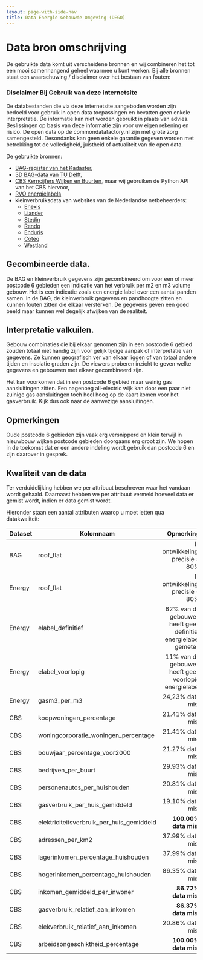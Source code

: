 ```yaml
---
layout: page-with-side-nav
title: Data Energie Gebouwde Omgeving (DEGO)
---
```


# Data bron omschrijving

De gebruikte data komt uit verscheidene bronnen en wij combineren het tot een mooi samenhangend geheel
waarmee u kunt werken. Bij alle bronnen staat een waarschuwing / disclaimer over het bestaan
van fouten:

### Disclaimer Bij Gebruik van deze internetsite

De databestanden die via deze internetsite aangeboden worden zijn bedoeld voor gebruik in
open data toepassingen en bevatten geen enkele interpretatie. De informatie kan niet worden
gebruikt in plaats van advies. Beslissingen op basis van deze informatie zijn voor uw eigen rekening en risico.
De open data op de commondatafactory.nl zijn met grote zorg samengesteld.
Desondanks kan geen enkele garantie gegeven worden met betrekking tot de volledigheid, juistheid of
actualiteit van de open data.


De gebruikte bronnen:

- [BAG-register van het Kadaster](https://data.nlextract.nl/bag/postgis/bag-laatst.backup),
- [3D BAG-data van TU Delft](http://3dbag.bk.tudelft.nl/downloads),
- [CBS Kerncijfers Wijken en Buurten](https://www.cbs.nl/nl-nl/reeksen/kerncijfers-wijken-en-buurten-2004-2020), maar wij gebruiken de Python API van het CBS hiervoor,
- [RVO energielabels](https://www.rvo.nl/onderwerpen/duurzaam-ondernemen/gebouwen/hulpmiddelen-tools-en-inspiratie-gebouwen/ep-online)
- kleinverbruiksdata van websites van de Nederlandse netbeheerders:
  - [Enexis](https://www.enexis.nl/over-ons/wat-bieden-we/andere-diensten/open-data)
  - [Liander](https://www.liander.nl/partners/datadiensten/open-data/data)
  - [Stedin](https://www.stedin.net/zakelijk/open-data/verbruiksgegevens)
  - [Rendo](https://www.rendonetwerken.nl/algemeen/opendata/disclaimer/beschikbare-data/)
  - [Enduris](https://www.rendonetwerken.nl/algemeen/opendata/disclaimer/beschikbare-data/)
  - [Coteq](https://coteqnetbeheer.nl/Over-Coteq/Open-data)
  - [Westland](https://www.westlandinfra.nl/over-westland-infra/open-data)

## Gecombineerde data.

De BAG en kleinverbruik gegevens zijn gecombineerd om voor een of meer postcode 6 gebieden een indicatie
van het verbruik per m2 en m3 volume gebouw. Het is een indicatie zoals een energie label over een
aantal panden samen. In de BAG, de kleinverbruik gegevens en pandhoogte zitten en kunnen fouten zitten
die elkaar versterken. De gegevens geven een goed beeld maar kunnen wel degelijk afwijken van de realiteit.

## Interpretatie valkuilen.

Gebouw combinaties die bij elkaar genomen zijn in een postcode 6 gebied zouden totaal niet handig zijn voor gelijk
tijdige aanpak of interpretatie van gegevens. Ze kunnen geografisch ver van elkaar liggen of van totaal andere tijden
en insolatie graden zijn. De viewers proberen inzicht te geven welke gegevens en gebouwen met elkaar gecombineerd zijn.

Het kan voorkomen dat in een postcode 6 gebied maar weinig gas aansluitingen zitten. Een nagenoeg all-electric wijk
kan door een paar niet zuinige gas aansluitingen toch heel hoog op de kaart komen voor het gasverbruik. Kijk dus
ook naar de aanwezige aansluitingen.

## Opmerkingen

Oude postcode 6 gebieden zijn vaak erg versnipperd en klein terwijl in nieuwbouw wijken postcode gebieden
doorgaans erg groot zijn. We hopen in de toekomst dat er een andere indeling wordt gebruik dan postcode 6
en zijn daarover in gesprek.

## Kwaliteit van de data
Ter verduidelijking hebben we per attribuut beschreven waar het vandaan wordt gehaald.
Daarnaast hebben we per attribuut vermeld hoeveel data er gemist wordt, indien er data gemist wordt.


Hieronder staan een aantal attributen waarop u moet letten qua datakwaliteit:

Dataset 	| Kolomnaam 	| Opmerking
---	| ---	| --:
BAG 	|   roof\_flat 	|   In ontwikkeling, precisie = 80%
Energy 	|   roof\_flat 	|  In ontwikkeling, precisie = 80%
Energy 	|   elabel\_definitief 	|  62% van de gebouwen heeft geen definitief energielabel gemeten
Energy 	|   elabel\_voorlopig 	|  11% van de gebouwen heeft geen voorlopig energielabel
Energy 	|   gasm3\_per\_m3 	|  24,23% data mist
CBS 	|   koopwoningen\_percentage 	|  21.41% data mist
CBS 	|   woningcorporatie\_woningen\_percentage 	|  21.41% data mist
CBS 	|   bouwjaar\_percentage\_voor2000 	|   21.27% data mist
CBS 	|   bedrijven\_per\_buurt 	|   29.93% data mist
CBS 	|   personenautos\_per\_huishouden 	|   20.81% data mist
CBS 	|   gasverbruik\_per\_huis\_gemiddeld 	|   19.10% data mist
CBS 	|   elektriciteitsverbruik\_per\_huis\_gemiddeld 	|   **100.00% data mist**
CBS 	|   adressen\_per\_km2 	|   37.99% data mist
CBS 	|   lagerinkomen\_percentage\_huishouden 	|   37.99% data mist
CBS 	|   hogerinkomen\_percentage\_huishouden 	|   86.35% data mist
CBS 	|   inkomen\_gemiddeld\_per\_inwoner 	|   **86.72% data mist**
CBS 	|   gasverbruik\_relatief\_aan\_inkomen 	|   **86.37% data mist**
CBS 	|   elekverbruik\_relatief\_aan\_inkomen 	|   20.86% data mist
CBS 	|   arbeidsongeschiktheid\_percentage 	|   **100.00% data mist**
